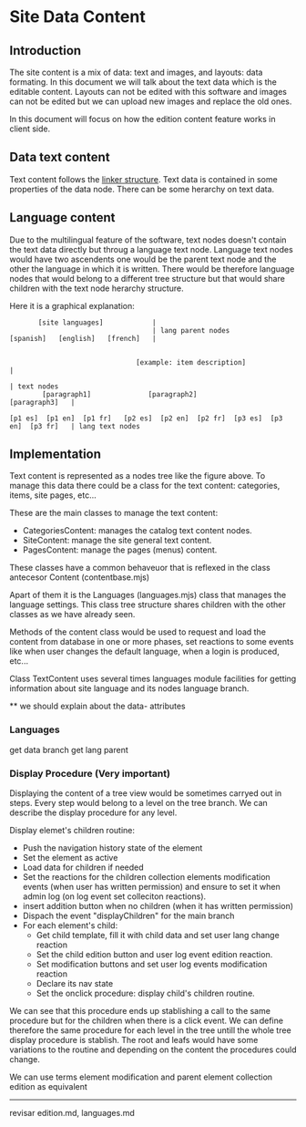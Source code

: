 Site Data Content
=================

## Introduction

The site content is a mix of data: text and images, and layouts: data formating. In this document we will talk about the text data which is the editable content. Layouts can not be edited with this software and images can not be edited but we can upload new images and replace the old ones.

In this document will focus on how the edition content feature works in client side.

## Data text content

Text content follows the [linker structure](linkerfmwk.md). Text data is contained in some properties of the data node. There can be some herarchy on text data.

## Language content

Due to the multilingual feature of the software, text nodes doesn't contain the text data directly but throug a language text node. Language text nodes would have two ascendents one would be the parent text node and the other the language in which it is written. There would be therefore language nodes that would belong to a different tree structure but that would share children with the text node herarchy structure.

Here it is a graphical explanation:

```
       [site languages]            |
                                   | lang parent nodes
[spanish]   [english]   [french]   |


                               [example: item description]                 |
                                                                           | text nodes
        [paragraph1]              [paragraph2]              [paragraph3]   |

[p1 es]  [p1 en]  [p1 fr]   [p2 es]  [p2 en]  [p2 fr]  [p3 es]  [p3 en]  [p3 fr]   | lang text nodes
```

## Implementation

Text content is represented as a nodes tree like the figure above. To manage this data there could be a class for the text content: categories, items, site pages, etc... 

These are the main classes to manage the text content:

- CategoriesContent: manages the catalog text content nodes.
- SiteContent: manage the site general text content.
- PagesContent: manage the pages (menus) content.

These classes have a common behaveuor that is reflexed in the class antecesor Content (contentbase.mjs)

Apart of them it is the Languages (languages.mjs) class that manages the language settings. This class tree structure shares children with the other classes as we have already seen.

Methods of the content class would be used to request and load the content from database in one or more phases, set reactions to some events like when user changes the default language, when a login is produced, etc...

Class TextContent uses several times languages module facilities for getting information about site language and its nodes language branch.

** we should explain about the data- attributes

### Languages

get data branch
get lang parent

### Display Procedure (Very important)

Displaying the content of a tree view would be sometimes carryed out in steps. Every step would belong to a level on the tree branch. We can describe the display procedure for any level.

Display elemet's children routine:
- Push the navigation history state of the element
- Set the element as active
- Load data for children if needed
- Set the reactions for the children collection elements modification events (when user has written permission) and ensure to set it when admin log (on log event set colleciton reactions).
- insert addition button when no children (when it has written permission)
- Dispach the event "displayChildren" for the main branch
- For each element's child:
  - Get child template, fill it with child data and set user lang change reaction
  - Set the child edition button and user log event edition reaction.
  - Set modification buttons and set user log events modification reaction
  - Declare its nav state
  - Set the onclick procedure: display child's children routine.

We can see that this procedure ends up stablishing a call to the same procedure but for the children when there is a click event. We can define therefore the same procedure for each level in the tree untill the whole tree display procedure is stablish. The root and leafs would have some variations to the routine and depending on the content the procedures could change.

We can use terms element modification and parent element collection edition as equivalent

---------
revisar edition.md, languages.md




